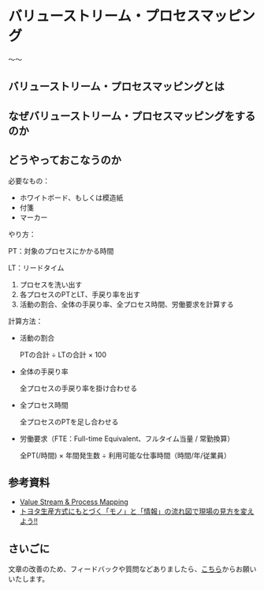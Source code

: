 # バリューストリーム・プロセスマッピング

〜〜

## バリューストリーム・プロセスマッピングとは

## なぜバリューストリーム・プロセスマッピングをするのか

## どうやっておこなうのか

必要なもの：

* ホワイトボード、もしくは模造紙
* 付箋
* マーカー

やり方：

PT：対象のプロセスにかかる時間

LT：リードタイム


1. プロセスを洗い出す
2. 各プロセスのPTとLT、手戻り率を出す
3. 活動の割合、全体の手戻り率、全プロセス時間、労働要求を計算する

計算方法：

* 活動の割合

  PTの合計 ÷ LTの合計 × 100

* 全体の手戻り率

  全プロセスの手戻り率を掛け合わせる

* 全プロセス時間

  全プロセスのPTを足し合わせる

* 労働要求（FTE：Full-time Equivalent、フルタイム当量 / 常勤換算）

  全PT(/時間) × 年間発生数 ÷ 利用可能な仕事時間（時間/年/従業員）



## 参考資料
* [Value Stream & Process Mapping](https://openpracticelibrary.com/practice/vsm-and-mbpm/)
* [トヨタ生産方式にもとづく「モノ」と「情報」の流れ図で現場の見方を変えよう!!](https://www.amazon.co.jp/gp/product/4526048038/ref=ppx_yo_dt_b_asin_title_o00_s00?ie=UTF8&psc=1)

## さいごに

文章の改善のため、フィードバックや質問などありましたら、[こちら](https://forms.gle/TKUJ2Gs9EoH2jQvp7)からお願いいたします。
